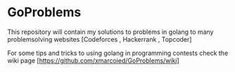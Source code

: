 # GoProblems
This repository will contain my solutions to problems in golang to many problemsolving websites [Codeforces , Hackerrank , Topcoder]

For some tips and tricks to using golang in programming contests check the wiki page [https://github.com/xmarcoied/GoProblems/wiki]
